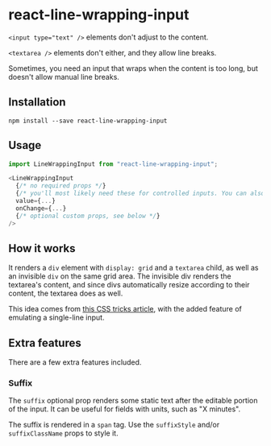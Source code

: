 # react-line-wrapping-input

`<input type="text" />` elements don't adjust to the content.

`<textarea />` elements don't either, and they allow line breaks.

Sometimes, you need an input that wraps when the content is too long, but doesn't allow manual line breaks.

## Installation

```
npm install --save react-line-wrapping-input
```

## Usage

```js
import LineWrappingInput from "react-line-wrapping-input";
```

```js
<LineWrappingInput
  {/* no required props */}
  {/* you'll most likely need these for controlled inputs. You can also use onBlur and any other textarea props */}
  value={...}
  onChange={...}
  {/* optional custom props, see below */}
/>
```

## How it works

It renders a `div` element with `display: grid` and a `textarea` child, as well as an invisible `div` on the same grid area. The invisible div renders the textarea's content, and since divs automatically resize according to their content, the textarea does as well.

This idea comes from [this CSS tricks article](https://css-tricks.com/the-cleanest-trick-for-autogrowing-textareas/), with the added feature of emulating a single-line input.

## Extra features

There are a few extra features included.

### Suffix

The `suffix` optional prop renders some static text after the editable portion of the input. It can be useful for fields with units, such as "X minutes".

The suffix is rendered in a `span` tag. Use the `suffixStyle` and/or `suffixClassName` props to style it.
